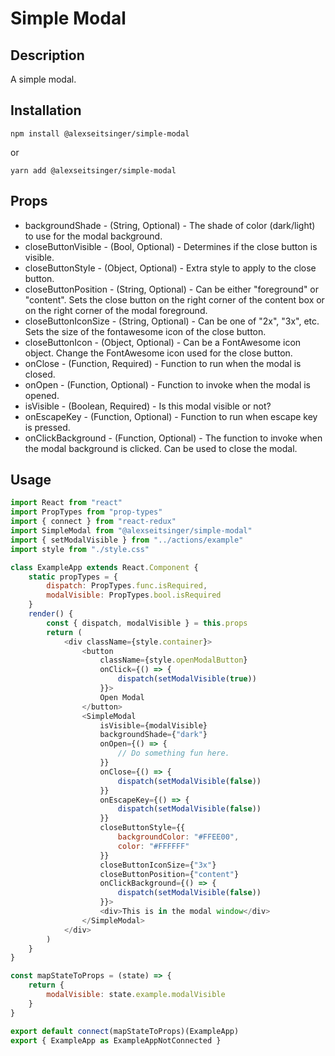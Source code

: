 # Simple Modal

## Description

A simple modal.

## Installation

```
npm install @alexseitsinger/simple-modal
```

or

```
yarn add @alexseitsinger/simple-modal
```

## Props

-   backgroundShade - (String, Optional) - The shade of color (dark/light) to use for the modal background.
-   closeButtonVisible - (Bool, Optional) - Determines if the close button is visible.
-   closeButtonStyle - (Object, Optional) - Extra style to apply to the close button.
-   closeButtonPosition - (String, Optional) - Can be either "foreground" or "content". Sets the close button on the right corner of the content box or on the right corner of the modal foreground.
-   closeButtonIconSize - (String, Optional) - Can be one of "2x", "3x", etc. Sets the size of the fontawesome icon of the close button.
-   closeButtonIcon - (Object, Optional) - Can be a FontAwesome icon object. Change the FontAwesome icon used for the close button.
-   onClose - (Function, Required) - Function to run when the modal is closed.
-   onOpen - (Function, Optional) - Function to invoke when the modal is opened.
-   isVisible - (Boolean, Required) - Is this modal visible or not?
-   onEscapeKey - (Function, Optional) - Function to run when escape key is pressed.
-   onClickBackground - (Function, Optional) - The function to invoke when the modal background is clicked. Can be used to close the modal.

## Usage

```javascript
import React from "react"
import PropTypes from "prop-types"
import { connect } from "react-redux"
import SimpleModal from "@alexseitsinger/simple-modal"
import { setModalVisible } from "../actions/example"
import style from "./style.css"

class ExampleApp extends React.Component {
	static propTypes = {
		dispatch: PropTypes.func.isRequired,
		modalVisible: PropTypes.bool.isRequired
	}
	render() {
		const { dispatch, modalVisible } = this.props
		return (
			<div className={style.container}>
				<button
					className={style.openModalButton}
					onClick={() => {
						dispatch(setModalVisible(true))
					}}>
					Open Modal
				</button>
				<SimpleModal
					isVisible={modalVisible}
					backgroundShade={"dark"}
					onOpen={() => {
						// Do something fun here.
					}}
					onClose={() => {
						dispatch(setModalVisible(false))
					}}
					onEscapeKey={() => {
						dispatch(setModalVisible(false))
					}}
					closeButtonStyle={{
						backgroundColor: "#FFEE00",
						color: "#FFFFFF"
					}}
					closeButtonIconSize={"3x"}
					closeButtonPosition={"content"}
					onClickBackground={() => {
						dispatch(setModalVisible(false))
					}}>
					<div>This is in the modal window</div>
				</SimpleModal>
			</div>
		)
	}
}

const mapStateToProps = (state) => {
	return {
		modalVisible: state.example.modalVisible
	}
}

export default connect(mapStateToProps)(ExampleApp)
export { ExampleApp as ExampleAppNotConnected }
```
